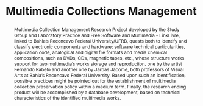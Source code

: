 ---
abstract: Multimedia Collection Management Research Project developed by the Study
  Group and Laboratory Practice and Free Software and Multimedia - LinkLivre, linked
  to Bahia’s Reconcavo Federal University/UFRB, quests both to identify and classify
  electronic components and hardware; software technical particularities, application
  code, analogical and digital file formats and media chemical compositions, such
  as DVDs, CDs, magnetic tapes, etc., whose structure works support for two multimedia’s
  works storage and reproduction, one by the artist Fernando Rabelo and another one
  by Jarbas Jacome, both professors of Visual Arts at Bahia’s Reconcavo Federal University.
  Based upon such an identification, possible practices might be pointed out for the
  establishment of multimedia collection preservation policy within a medium term.
  Finally, the research ending product will be accomplished by a database development,
  based on technical characteristics of the identified multimedia works.
creators:
- Cláudio Souza
- Ruben Ferreira
date: null
document_url: https://services.phaidra.univie.ac.at/api/object/o:378047/download
grand_parent: iPRES
institutions: []
keywords:
- preservation
- digital archives
- multimedia collections
- lisbon
landing_page_url: https://phaidra.univie.ac.at/o:378047
language: eng
layout: publication
license: CC BY-SA 2.0 AT
notes_url: null
parent: iPRES 2013
publication_type: paper
size: 255480
slides_url: null
source_name: iPRES
stream_url: null
title: Multimedia Collections Management
year: 2013
---